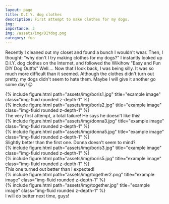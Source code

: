 ```yaml
---
layout: page
title: D.I.Y. dog clothes
description: First attempt to make clothes for my dogs.
img:
importance: 3
img: /assets/img/DIYdog.png
category: fun
---
```


Recently I cleaned out my closet and found a bunch I wouldn't wear.
Then, I thought: "why don't I try making clothes for my dogs?" 
I instantly looked up D.I.Y. dog clothes on the Internet, and followed the Wikihow "Easy and Fun DIY Dog Outfts"
Well....
Now that I look back, I was being silly. 
It was so much more difficult than it seemed. 
Although the clothes didn't turn out pretty, my dogs didn't seem to hate them.
Maybe I will give it another go some day! :wink:



<div class="row" id="dog">
    <div class="col-sm mt-3 mt-md-0">
        {% include figure.html path="assets/img/boris1.jpg" title="example image" class="img-fluid rounded z-depth-1" %}
    </div>
    <div class="col-sm mt-3 mt-md-0">
        {% include figure.html path="assets/img/boris2.jpg" title="example image" class="img-fluid rounded z-depth-1" %}
    </div>
</div>
<div class="caption">
 The very first attempt, a total failure! He says he doesn't like this! 
</div>

<div class="row" id="dog">
    <div class="col-sm mt-3 mt-md-0">
        {% include figure.html path="assets/img/donna3.jpg" title="example image" class="img-fluid rounded z-depth-1" %}
    </div>
    <div class="col-sm mt-3 mt-md-0">
        {% include figure.html path="assets/img/donna5.jpg" title="example image" class="img-fluid rounded z-depth-1" %}
    </div>
</div>
<div class="caption">
 Slightly better than the first one. Donna doesn't seem to mind? 
</div>


<div class="row" id="dog">
    <div class="col-sm mt-3 mt-md-0">
        {% include figure.html path="assets/img/boris3.jpg" title="example image" class="img-fluid rounded z-depth-1" %}
    </div>
    <div class="col-sm mt-3 mt-md-0">
        {% include figure.html path="assets/img/boris5.jpg" title="example image" class="img-fluid rounded z-depth-1" %}
    </div>
</div>
<div class="caption">
 This one turned out better than I expected!
</div>


<div class="row justify-content-sm-center" id="dog">
    <div class="col-sm-8 mt-3 mt-md-0">
        {% include figure.html path="assets/img/together2.png" title="example image" class="img-fluid rounded z-depth-1" %}
    </div>
    <div class="col-sm-4 mt-3 mt-md-0">
        {% include figure.html path="assets/img/together.jpg" title="example image" class="img-fluid rounded z-depth-1" %}
    </div>
</div>
<div class="caption">
    I will do better next time, guys!
</div>




